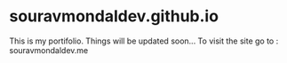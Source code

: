# souravmondaldev.github.io

This is my portifolio. Things will be updated soon...
To visit the site go to : souravmondaldev.me
